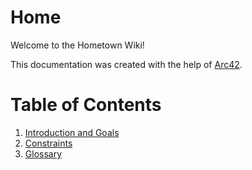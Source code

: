 # Home

Welcome to the Hometown Wiki!

This documentation was created with the help of [Arc42](https://arc42.org/).

# Table of Contents
1. [Introduction and Goals](01.-Introduction-and-Goals.md)
2. [Constraints](02.-Constraints.md)
3. [Glossary](06.-Glossary.md)